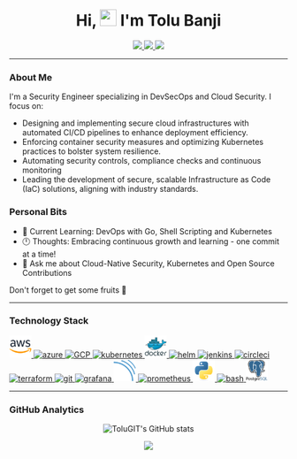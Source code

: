 <h1 align="center">Hi, <img src="https://imgur.com/C7PX4kM.gif" height="30px" width="30px"> I'm Tolu Banji</h1>
<div align="center">
  <a href="mailto:toluwanimibanji@gmail.com">
    <img src="https://img.shields.io/badge/Email-toluwanimibanji%40gmail.com-red?style=flat-square&logo=gmail" />
  </a>
  <a href="https://www.linkedin.com/in/tolubanji">
    <img src="https://img.shields.io/badge/LinkedIn-Toluwanimi%20Banji--Idowu-blue?style=flat-square&logo=linkedin" />
  </a>
  <a href="https://medium.com/@tolubanji">
    <img src="https://img.shields.io/badge/Medium-Tolu%20Banji-black?style=flat-square&logo=medium" />
  </a>
</div>

---

### About Me  

I'm a Security Engineer specializing in DevSecOps and Cloud Security. I focus on:

* Designing and implementing secure cloud infrastructures with automated CI/CD pipelines to enhance deployment efficiency.
* Enforcing container security measures and optimizing Kubernetes practices to bolster system resilience.
* Automating security controls, compliance checks and continuous monitoring
* Leading the development of secure, scalable Infrastructure as Code (IaC) solutions, aligning with industry standards.

### Personal Bits
* 🌱 Current Learning: DevOps with Go, Shell Scripting and Kubernetes
* 🕛  Thoughts: Embracing continuous growth and learning - one commit at a time!
* 💬 Ask me about Cloud-Native Security, Kubernetes and Open Source Contributions
<p> Don't forget to get some fruits 🍏<p>

---

<h3 align="left">Technology Stack</h3>
<p align="left"> 
  <!-- Cloud Platforms -->
  <a href="https://aws.amazon.com" target="_blank" rel="noreferrer"> 
    <img src="https://raw.githubusercontent.com/devicons/devicon/master/icons/amazonwebservices/amazonwebservices-original-wordmark.svg" alt="aws" width="40" height="40"/> 
  </a> 
  <a href="https://azure.microsoft.com/en-in/" target="_blank" rel="noreferrer"> 
    <img src="https://www.vectorlogo.zone/logos/microsoft_azure/microsoft_azure-icon.svg" alt="azure" width="40" height="40"/> 
  </a>
  <a href="https://cloud.google.com/" target="_blank" rel="noreferrer"> 
    <img src="https://www.vectorlogo.zone/logos/google_cloud/google_cloud-icon.svg" alt="GCP" width="40" height="40"/> 
  </a>

  <!-- Container & Orchestration -->
  <a href="https://kubernetes.io/" target="_blank" rel="noreferrer"> 
    <img src="https://www.vectorlogo.zone/logos/kubernetes/kubernetes-icon.svg" alt="kubernetes" width="40" height="40"/> 
  </a>
  <a href="https://www.docker.com/" target="_blank" rel="noreferrer"> 
    <img src="https://raw.githubusercontent.com/devicons/devicon/master/icons/docker/docker-original-wordmark.svg" alt="docker" width="40" height="40"/> 
  </a>
  <a href="https://www.helm.sh/" target="_blank" rel="noreferrer"> 
    <img src="https://www.vectorlogo.zone/logos/helmsh/helmsh-icon.svg" alt="helm" width="40" height="40"/> 
  </a>

  <!-- CI/CD & IaC -->
  <a href="https://www.jenkins.io" target="_blank" rel="noreferrer"> 
    <img src="https://www.vectorlogo.zone/logos/jenkins/jenkins-icon.svg" alt="jenkins" width="40" height="40"/> 
  </a>
  <a href="https://circleci.com" target="_blank" rel="noreferrer"> 
    <img src="https://www.vectorlogo.zone/logos/circleci/circleci-icon.svg" alt="circleci" width="40" height="40"/> 
  </a>
  <a href="https://www.terraform.io/" target="_blank" rel="noreferrer"> 
    <img src="https://www.vectorlogo.zone/logos/terraformio/terraformio-icon.svg" alt="terraform" width="40" height="40"/> 
  </a>
  <a href="https://git-scm.com/" target="_blank" rel="noreferrer"> 
    <img src="https://www.vectorlogo.zone/logos/git-scm/git-scm-icon.svg" alt="git" width="40" height="40"/> 
  </a>

  <!-- Monitoring & Security -->
  <a href="https://grafana.com" target="_blank" rel="noreferrer"> 
    <img src="https://www.vectorlogo.zone/logos/grafana/grafana-icon.svg" alt="grafana" width="40" height="40"/> 
  </a>
  <a href="https://www.sonarqube.org/" target="_blank" rel="noreferrer"> 
    <img src="https://raw.githubusercontent.com/devicons/devicon/master/icons/sonarqube/sonarqube-original.svg" alt="sonarqube" width="40" height="40"/> 
  </a>
  <a href="https://www.prometheus.io/" target="_blank" rel="noreferrer"> 
    <img src="https://www.vectorlogo.zone/logos/prometheusio/prometheusio-icon.svg" alt="prometheus" width="40" height="40"/> 
  </a>

  <!-- Programming & Development -->
  <a href="https://www.python.org" target="_blank" rel="noreferrer"> 
    <img src="https://raw.githubusercontent.com/devicons/devicon/master/icons/python/python-original.svg" alt="python" width="40" height="40"/> 
  </a>
  <a href="https://www.gnu.org/software/bash/" target="_blank" rel="noreferrer"> 
    <img src="https://www.vectorlogo.zone/logos/gnu_bash/gnu_bash-icon.svg" alt="bash" width="40" height="40"/> 
  </a>
  
  <!-- Databases -->
  <a href="https://www.postgresql.org/" target="_blank" rel="noreferrer"> 
    <img src="https://raw.githubusercontent.com/devicons/devicon/master/icons/postgresql/postgresql-original-wordmark.svg" alt="postgresql" width="40" height="40"/> 
  </a>
</p>

---


<h3 align="left">GitHub Analytics</h3>

<p align="center">
  <img width="47%" src="https://github-readme-stats.vercel.app/api?username=ToluGIT&count_private=true&theme=onedark&show_icons=true" alt="ToluGIT's GitHub stats" />
  <!--img width="50%" src="https://github-readme-streak-stats.herokuapp.com/?user=ToluGIT&theme=onedark&show_icons=true" / -->
</p>

<p align="center">
  <img width="35%" src="https://github-readme-stats.vercel.app/api/top-langs/?username=ToluGIT&layout=compact&theme=onedark" />

</p>  
